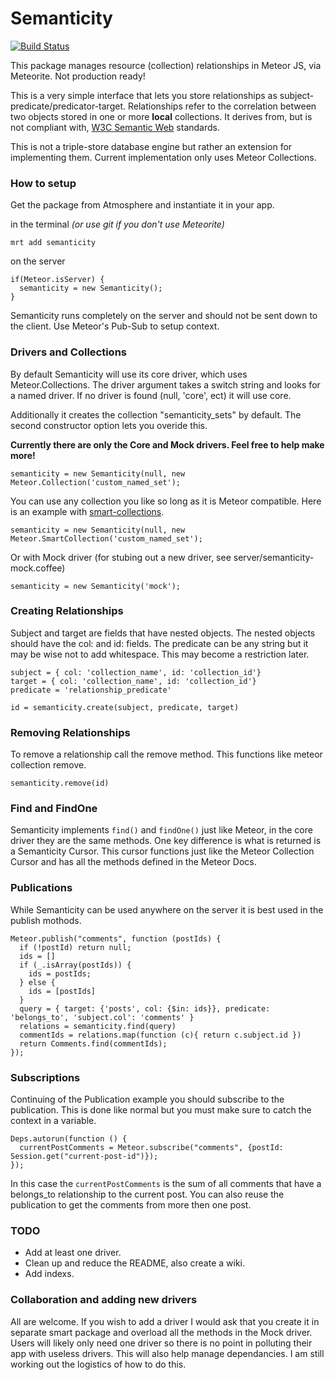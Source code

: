 Semanticity
==================

[![Build Status](https://travis-ci.org/CMToups/meteor-semanticity.png)](https://travis-ci.org/CMToups/meteor-semanticity)

This package manages resource (collection) relationships in Meteor JS, via Meteorite. Not production ready!

This is a very simple interface that lets you store relationships as subject-predicate/predicator-target. 
Relationships refer to the correlation between two objects stored in one or more **local** collections. 
It derives from, but is not compliant with, [W3C Semantic Web](http://www.w3.org/standards/semanticweb/) standards.

This is not a triple-store database engine but rather an extension for implementing them. 
Current implementation only uses Meteor Collections.




### How to setup

Get the package from Atmosphere and instantiate it in your app.

in the terminal *(or use git if you don't use Meteorite)*
```
mrt add semanticity
```
on the server
```
if(Meteor.isServer) {
  semanticity = new Semanticity();
}
```
Semanticity runs completely on the server and should not be sent down to the client. 
Use Meteor's Pub-Sub to setup context.

### Drivers and Collections

By default Semanticity will use its core driver, which uses Meteor.Collections. 
The driver argument takes a switch string and looks for a named driver. 
If no driver is found (null, 'core', ect) it will use core. 

Additionally it creates the collection "semanticity_sets" by default. 
The second constructor option lets you overide this.

**Currently there are only the Core and Mock drivers. Feel free to help make more!**

```
semanticity = new Semanticity(null, new Meteor.Collection('custom_named_set');
```
You can use any collection you like so long as it is Meteor compatible. 
Here is an example with [smart-collections](https://github.com/arunoda/meteor-smart-collections).
```
semanticity = new Semanticity(null, new Meteor.SmartCollection('custom_named_set');
```
Or with Mock driver (for stubing out a new driver, see server/semanticity-mock.coffee)
```
semanticity = new Semanticity('mock');
```
### Creating Relationships

Subject and target are fields that have nested objects. The nested objects should have the col: and id: fields. 
The predicate can be any string but it may be wise not to add whitespace. This may become a restriction later.

```
subject = { col: 'collection_name', id: 'collection_id'}
target = { col: 'collection_name', id: 'collection_id'}
predicate = 'relationship_predicate'

id = semanticity.create(subject, predicate, target)
```
### Removing Relationships

To remove a relationship call the remove method. This functions like meteor collection remove.

```
semanticity.remove(id)
```
### Find and FindOne

Semanticity implements `find()` and `findOne()` just like Meteor, in the core driver they are the same methods. 
One key difference is what is returned is a Semanticity Cursor. 
This cursor functions just like the Meteor Collection Cursor and has all the methods defined in the Meteor Docs. 

### Publications

While Semanticity can be used anywhere on the server it is best used in the publish mothods.

```
Meteor.publish("comments", function (postIds) {
  if (!postId) return null;
  ids = []
  if (_.isArray(postIds)) {
    ids = postIds;
  } else {
    ids = [postIds]
  }
  query = { target: {'posts', col: {$in: ids}}, predicate: 'belongs_to', 'subject.col': 'comments' }
  relations = semanticity.find(query)
  commentIds = relations.map(function (c){ return c.subject.id })
  return Comments.find(commentIds);
});
```

### Subscriptions

Continuing of the Publication example you should subscribe to the publication.
This is done like normal but you must make sure to catch the context in a variable.
```
Deps.autorun(function () {
  currentPostComments = Meteor.subscribe("comments", {postId: Session.get("current-post-id")});
});
```
In this case the `currentPostComments` is the sum of all comments that have a belongs_to relationship to the current post.
You can also reuse the publication to get the comments from more then one post.

### TODO
* Add at least one driver.
* Clean up and reduce the README, also create a wiki.
* Add indexs.

### Collaboration and adding new drivers
All are welcome. 
If you wish to add a driver I would ask that you create it in separate smart package and overload all the methods in the Mock driver. 
Users will likely only need one driver so there is no point in polluting their app with useless drivers. This will also help manage dependancies.
I am still working out the logistics of how to do this.
